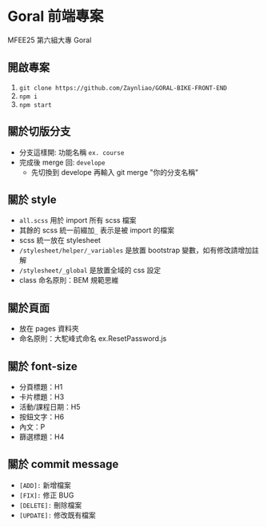 # Goral 前端專案

MFEE25 第六組大專 Goral

## 開啟專案

1. `git clone https://github.com/Zaynliao/GORAL-BIKE-FRONT-END`
2. `npm i`
3. `npm start`

## 關於切版分支

- 分支這樣開: 功能名稱 `ex. course`
- 完成後 merge 回: `develope`
  - 先切換到 develope 再輸入 git merge "你的分支名稱"

## 關於 style

- `all.scss` 用於 import 所有 scss 檔案
- 其餘的 scss 統一前綴加`_` 表示是被 import 的檔案
- scss 統一放在 stylesheet
- `/stylesheet/helper/_variables` 是放置 bootstrap 變數，如有修改請增加註解
- `/stylesheet/_global` 是放置全域的 css 設定
- class 命名原則：BEM 規範思維

## 關於頁面

- 放在 pages 資料夾
- 命名原則：大駝峰式命名 ex.ResetPassword.js

## 關於 font-size

- 分頁標題：H1
- 卡片標題：H3
- 活動/課程日期：H5
- 按鈕文字：H6
- 內文：P
- 篩選標題：H4

## 關於 commit message

- `[ADD]:` 新增檔案
- `[FIX]:` 修正 BUG
- `[DELETE]:` 刪除檔案
- `[UPDATE]:` 修改既有檔案
